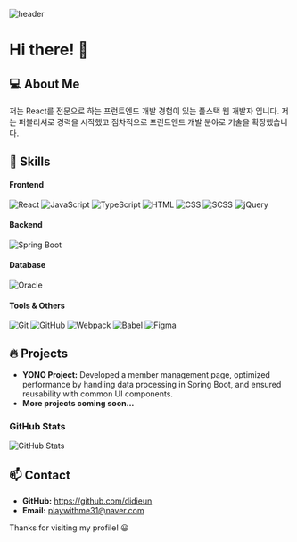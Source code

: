 ![header](https://capsule-render.vercel.app/api?type=waving&color=f4bbbb&height=300&section=header&text=Welcome,%20Ji-Eun%20GitHub!&fontSize=40&fontAlignY=35&fontColor=fff)
    
# Hi there! 👋

## 💻 About Me
저는 React를 전문으로 하는 프런트엔드 개발 경험이 있는 풀스택 웹 개발자 입니다. 
저는 퍼블리셔로 경력을 시작했고 점차적으로 프런트엔드 개발 분야로 기술을 확장했습니다. 

## 🚀 Skills
#### Frontend
![React](https://img.shields.io/badge/React-%2361DAFB.svg?style=for-the-badge&logo=react&logoColor=white)
![JavaScript](https://img.shields.io/badge/JavaScript-%23F7DF1E.svg?style=for-the-badge&logo=javascript&logoColor=black)
![TypeScript](https://img.shields.io/badge/TypeScript-%233178C6.svg?style=for-the-badge&logo=typescript&logoColor=white)
![HTML](https://img.shields.io/badge/HTML-%23E34F26.svg?style=for-the-badge&logo=html5&logoColor=white)
![CSS](https://img.shields.io/badge/CSS-%231572B6.svg?style=for-the-badge&logo=css3&logoColor=white)
![SCSS](https://img.shields.io/badge/SCSS-%23CC6699.svg?style=for-the-badge&logo=sass&logoColor=white)
![jQuery](https://img.shields.io/badge/jQuery-%230769AD.svg?style=for-the-badge&logo=jquery&logoColor=white)

#### Backend
![Spring Boot](https://img.shields.io/badge/Spring%20Boot-%236DB33F.svg?style=for-the-badge&logo=springboot&logoColor=white)

#### Database
![Oracle](https://img.shields.io/badge/Oracle-%23F80000.svg?style=for-the-badge&logo=oracle&logoColor=white)

#### Tools & Others
![Git](https://img.shields.io/badge/Git-%23F05032.svg?style=for-the-badge&logo=git&logoColor=white)
![GitHub](https://img.shields.io/badge/GitHub-%23339933.svg?style=for-the-badge&logo=github&logoColor=white)
![Webpack](https://img.shields.io/badge/Webpack-%238DD6F9.svg?style=for-the-badge&logo=webpack&logoColor=black)
![Babel](https://img.shields.io/badge/Babel-%23F9DC3E.svg?style=for-the-badge&logo=babel&logoColor=black)
![Figma](https://img.shields.io/badge/Figma-%23F24E1E.svg?style=for-the-badge&logo=figma&logoColor=white)

## 🔥 Projects
- **YONO Project:** Developed a member management page, optimized performance by handling data processing in Spring Boot, and ensured reusability with common UI components.
- **More projects coming soon...**

### GitHub Stats
![GitHub Stats](https://github-readme-stats.vercel.app/api?username=didieun&show_icons=true&theme=radical)

## 📫 Contact
- **GitHub:** https://github.com/didieun
- **Email:** playwithme31@naver.com

Thanks for visiting my profile! 😃
